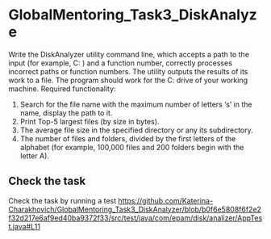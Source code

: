 # GlobalMentoring_Task3_DiskAnalyze

Write the DiskAnalyzer utility command line, which accepts a path to the input (for example, C: ) and a function number, correctly processes incorrect paths or function numbers. The utility outputs the results of its work to a file. The program should work for the C: drive of your working machine.
Required functionality:
1.	Search for the file name with the maximum number of letters ‘s’ in the name, display the path to it.
2.	Print Top-5 largest files (by size in bytes).
3.	The average file size in the specified directory or any its subdirectory.
4.	The number of files and folders, divided by the first letters of the alphabet (for example, 100,000 files and 200 folders begin with the letter A).

## Check the task
Check the task by running a test
https://github.com/Katerina-Charakhovich/GlobalMentoring_Task3_DiskAnalyzer/blob/b0f6e5808f6f2e2f32d217e6af9ed40ba9372f33/src/test/java/com/epam/disk/analizer/AppTest.java#L11
